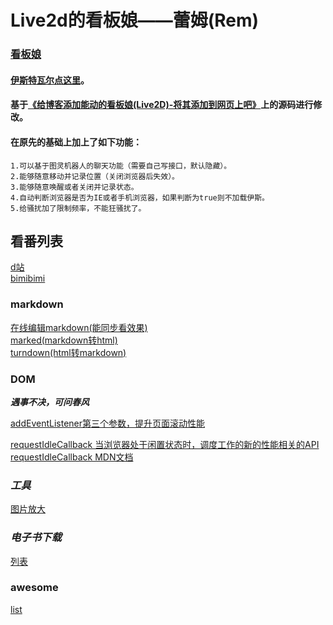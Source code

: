 # Live2d的看板娘——蕾姆(Rem) 
### [看板娘](https://btea.github.io/live/)
#### [伊斯特瓦尔点这里](https://www.wikimoe.com/?post=76)。
#### 基于[《给博客添加能动的看板娘(Live2D)-将其添加到网页上吧》](https://imjad.cn/archives/lab/add-dynamic-poster-girl-with-live2d-to-your-blog-02)上的源码进行修改。
#### 在原先的基础上加上了如下功能：

	1.可以基于图灵机器人的聊天功能（需要自己写接口，默认隐藏）。
	2.能够随意移动并记录位置（关闭浏览器后失效）。
	3.能够随意唤醒或者关闭并记录状态。
	4.自动判断浏览器是否为IE或者手机浏览器，如果判断为true则不加载伊斯。
	5.给骚扰加了限制频率，不能狂骚扰了。

## 看番列表
[d站](https://www.5dm.tv/timeline)  
[bimibimi](http://www.bimibimi.tv/)


### markdown
[在线编辑markdown(能同步看效果)](https://www.mdeditor.com/)  
[marked(markdown转html)](https://github.com/markedjs/marked)  
[turndown(html转markdown)](https://github.com/domchristie/turndown)

### __DOM__
___遇事不决，可问春风___

[addEventListener第三个参数，提升页面滚动性能](https://github.com/justjavac/the-front-end-knowledge-you-may-not-know/blob/master/archives/006-web-scrolling-performance-optimization-passive-event-listeners.md)  

[requestIdleCallback 当浏览器处于闲置状态时，调度工作的新的性能相关的API](https://github.com/justjavac/the-front-end-knowledge-you-may-not-know/issues/9)  
[requestIdleCallback MDN文档](https://developer.mozilla.org/zh-CN/docs/Web/API/Window/requestIdleCallback)

### ___工具___
[图片放大](https://bigjpg.com/zh)

### ___电子书下载___
[列表](https://epubw.com/)

### awesome
[list](https://www.vipbic.com/rank.html)

